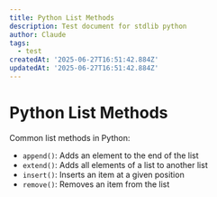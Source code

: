 ```yaml
---
title: Python List Methods
description: Test document for stdlib python
author: Claude
tags:
  - test
createdAt: '2025-06-27T16:51:42.884Z'
updatedAt: '2025-06-27T16:51:42.884Z'
---
```

# Python List Methods

Common list methods in Python:

- `append()`: Adds an element to the end of the list
- `extend()`: Adds all elements of a list to another list
- `insert()`: Inserts an item at a given position
- `remove()`: Removes an item from the list

